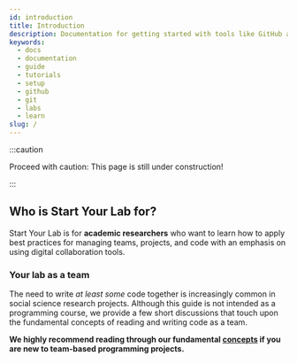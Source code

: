 ```yaml
---
id: introduction
title: Introduction
description: Documentation for getting started with tools like GitHub and Slack.
keywords:
  - docs
  - documentation
  - guide
  - tutorials
  - setup
  - github
  - git
  - labs
  - learn
slug: /
---
```


:::caution

Proceed with caution: This page is still under construction!

:::

## Who is Start Your Lab for?

Start Your Lab is for **academic researchers** who want to learn how to apply best practices for managing teams, projects, and code with an emphasis on using digital collaboration tools.

### Your lab as a team

The need to write _at least some_ code together is increasingly common in social science research projects. Although this guide is not intended as a programming course, we provide a few short discussions that touch upon the fundamental concepts of reading and writing code as a team.

**We highly recommend reading through our fundamental [concepts](/docs/command-line) if you are new to team-based programming projects.**
